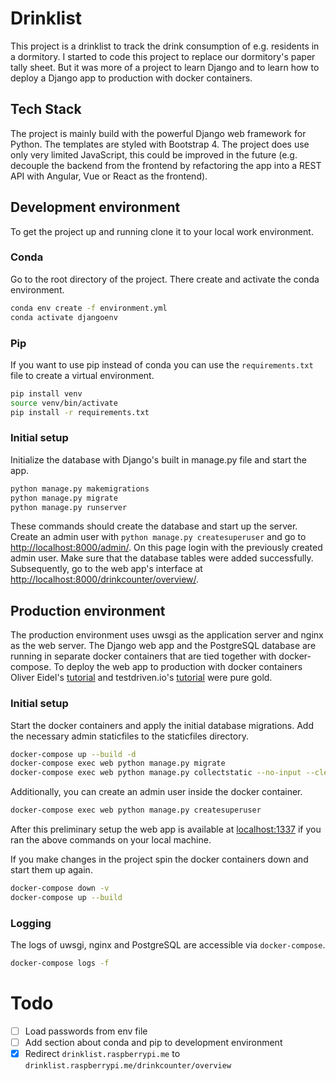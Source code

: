 # Drinklist
This project is a drinklist to track the drink consumption of e.g. residents in a dormitory.
I started to code this project to replace our dormitory's paper tally sheet.
But it was more of a project to learn Django and to learn how to deploy a Django app to production with docker containers.

## Tech Stack
The project is mainly build with the powerful Django web framework for Python. The templates are styled with Bootstrap 4.
The project does use only very limited JavaScript, this could be improved in the future
(e.g. decouple the backend from the frontend by refactoring the app into a REST API with Angular, Vue or React as the frontend).

## Development environment
To get the project up and running clone it to your local work environment.
### Conda
Go to the root directory of the project. There create and activate the conda environment.
```bash
conda env create -f environment.yml
conda activate djangoenv
```
### Pip
If you want to use pip instead of conda you can use the `requirements.txt` file to create a virtual environment.
```bash
pip install venv
source venv/bin/activate
pip install -r requirements.txt
```

### Initial setup
Initialize the database with Django's built in manage.py file and start the app.
```bash
python manage.py makemigrations
python manage.py migrate
python manage.py runserver
```

These commands should create the database and start up the server. Create an admin user with `python manage.py createsuperuser`
and go to [http://localhost:8000/admin/](http://localhost:8000/admin/).
On this page login with the previously created admin user. Make sure that the database tables were added successfully.
Subsequently, go to the web app's interface at [http://localhost:8000/drinkcounter/overview/](http://localhost:8000/drinkcounter/overview/).

## Production environment
The production environment uses uwsgi as the application server and nginx as the web server.
The Django web app and the PostgreSQL database are running in separate docker containers that are tied together with docker-compose.
To deploy the web app to production with docker containers Oliver Eidel's [tutorial](https://www.eidel.io/2017/07/10/dockerizing-django-uwsgi-postgres/)
and testdriven.io's [tutorial](https://testdriven.io/blog/dockerizing-django-with-postgres-gunicorn-and-nginx/) were pure gold.

### Initial setup
Start the docker containers and apply the initial database migrations. Add the necessary admin staticfiles to the staticfiles directory.
```bash
docker-compose up --build -d
docker-compose exec web python manage.py migrate
docker-compose exec web python manage.py collectstatic --no-input --clear
```

Additionally, you can create an admin user inside the docker container.
```bash
docker-compose exec web python manage.py createsuperuser
```

After this preliminary setup the web app is available at [localhost:1337](http://localhost:1337) if you ran the above
commands on your local machine.

If you make changes in the project spin the docker containers down and start them up again.
```bash
docker-compose down -v
docker-compose up --build
```

### Logging
The logs of uwsgi, nginx and PostgreSQL are accessible via `docker-compose`.
```bash
docker-compose logs -f
```

# Todo
- [ ] Load passwords from env file
- [ ] Add section about conda and pip to development environment
- [x] Redirect `drinklist.raspberrypi.me` to `drinklist.raspberrypi.me/drinkcounter/overview`
